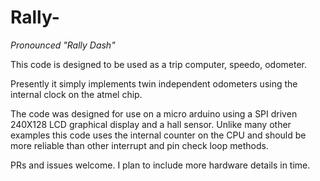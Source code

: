 # Rally-
_Pronounced "Rally Dash"_

This code is designed to be used as a trip computer, speedo, odometer.

Presently it simply implements twin independent odometers using the internal clock on the atmel chip.

The code was designed for use on a micro arduino using a SPI driven 240X128 LCD graphical display and a hall sensor. Unlike many other examples this code uses the internal counter on the CPU and should be more reliable than other interrupt and pin check loop methods.


PRs and issues welcome. I plan to include more hardware details in time.
